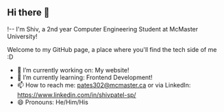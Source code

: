 ## Hi there 👋

!--
I'm Shiv, a 2nd year Computer Engineering Student at McMaster University!

Welcome to my GitHub page, a place where you'll find the tech side of me :D


- 🔭 I’m currently working on: My website! 
- 🌱 I’m currently learning: Frontend Development!
- 📫 How to reach me: pates302@mcmaster.ca or via LinkedIn: https://www.linkedin.com/in/shivpatel-sp/
- 😄 Pronouns: He/Him/His

